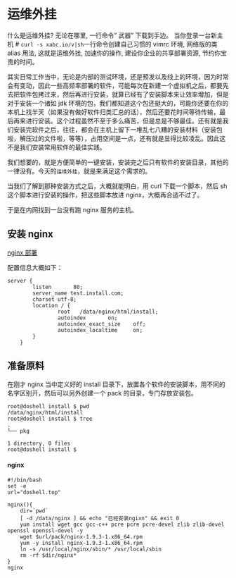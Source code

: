 # 运维外挂

什么是运维外挂? 无论在哪里, 一行命令” 武器” 下载到手边。 当你登录一台新主机 # `curl -s xabc.io/v|sh`​ 一行命令创建自己习惯的 vimrc 环境, 网络版的类 alias 用法, 这就是运维外挂, 加速你的操作, 建设你企业的共享部署资源, 节约你宝贵的时间。

其实日常工作当中，无论是内部的测试环境，还是预发以及线上的环境，因为时常会有变动，因此一些高频率部署的软件，可能每次在新建一个虚拟机之后，都要先去把软件包拷过来，然后再进行安装，就算已经有了安装脚本来让效率增加，但是对于安装一个诸如  jdk  环境的包，我们都知道这个包还挺大的，可能你还要在你的本机上找半天（如果没有做好软件归类汇总的话），然后还要花时间等待传输，最后再来进行安装。这个过程虽然不至于多么痛苦，但是总是不够最佳。还有就是我们安装完软件之后，往往，都会在主机上留下一堆乱七八糟的安装材料（安装包啦，解压过的文件啦，等等），占用空间是一点，还有就是显得比较凌乱。因此这不是我们安装常用软件的最佳实践。

我们想要的，就是方便简单的一键安装，安装完之后只有软件的安装目录，其他的一律没有。今天的`运维外挂`​，就是来满足这个需求的。

当我们了解到那种安装方式之后，大概就能明白，用 curl 下载一个脚本，然后 sh 这个脚本进行安装的操作，把这些脚本放进 nginx，大概再合适不过了。

于是在内网找到一台没有跑 nginx 服务的主机。

## 安装 nginx

[nginx 部署](031%20中间件/nginx/nginx%20部署.md)

配置信息大概如下：

```nginx
server {
        listen       80;
        server_name test.install.com;
        charset utf-8;
        location / {
                root   /data/nginx/html/install;
                autoindex       on;
                autoindex_exact_size    off;
                autoindex_localtime     on;
        }
    }

```

## 准备原料

在刚才 nginx 当中定义好的 install 目录下，放置各个软件的安装脚本，用不同的名字区别开，然后可以另外创建一个 pack 的目录，专门存放安装包。

```nginx
root@doshell install $ pwd
/data/nginx/html/install
root@doshell install $ tree
.
└── pkg

1 directory, 0 files
root@doshell install $ 
```

#### nginx

```nginx
#!/bin/bash
set -e
url="doshell.top"

nginx(){
    dir=`pwd`
    [ -d /data/nginx ] && echo "已经安装ngixn" && exit 0
    yum install wget gcc gcc-c++ pcre pcre pcre-devel zlib zlib-devel openssl openssl-devel -y
    wget $url/pack/nginx-1.9.3-1.x86_64.rpm
    yum -y install nginx-1.9.3-1.x86_64.rpm
    ln -s /usr/local/nginx/sbin/* /usr/local/sbin
    rm -rf $dir/nginx*
}
nginx
```
